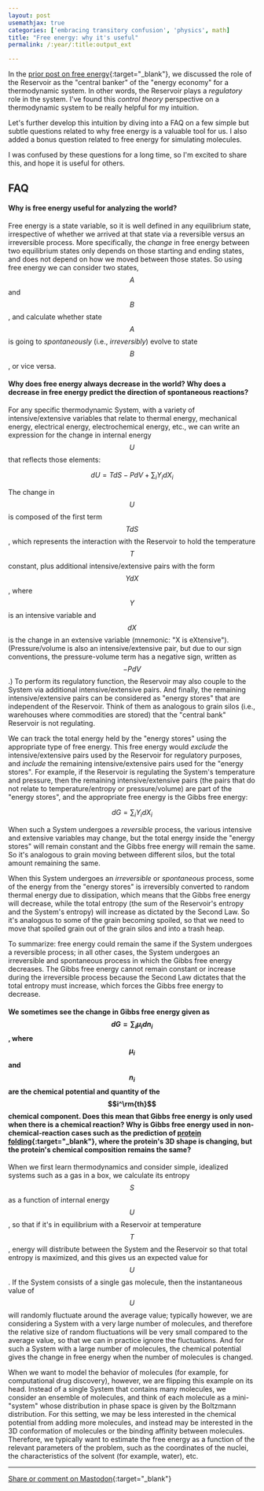 ```yaml
---
layout: post
usemathjax: true
categories: ['embracing transitory confusion', 'physics', math]
title: "Free energy: why it's useful"
permalink: /:year/:title:output_ext

---
```


In the [prior post on free energy](http://localhost:4000/2023/FreeEnergy2.html){:target="_blank"}, we discussed the role of the Reservoir as the "central banker" of the "energy economy" for a thermodynamic system. In other words, the Reservoir plays a *regulatory* role in the system. I've found this *control theory* perspective on a thermodynamic system to be really helpful for my intuition.

Let's further develop this intuition by diving into a FAQ on a few simple but subtle questions related to why free energy is a valuable tool for us. I also added a bonus question related to free energy for simulating molecules. 

I was confused by these questions for a long time, so I'm excited to share this, and hope it is useful for others.

FAQ
--

#### Why is free energy useful for analyzing the world?

Free energy is a state variable, so it is well defined in any equilibrium state, irrespective of whether we arrived at that state via a reversible versus an irreversible process. More specifically, the *change* in free energy between two equilibrium states only depends on those starting and ending states, and does not depend on how we moved between those states. So using free energy we can consider two states, $$A$$ and $$B$$, and calculate whether state $$A$$ is going to *spontaneously* (i.e., *irreversibly*) evolve to state $$B$$, or vice versa.

#### Why does free energy always decrease in the world?  Why does a decrease in free energy predict the direction of spontaneous reactions?

For any specific thermodynamic System, with a variety of intensive/extensive variables that relate to thermal energy, mechanical energy, electrical energy, electrochemical energy, etc., we can write an expression for the change in internal energy $$U$$ that reflects those elements:

$$
dU=TdS - PdV + \sum_i Y_i dX_i
$$


The change in $$U$$ is composed of the first term $$TdS$$, which represents the interaction with the Reservoir to hold the temperature $$T$$ constant, plus additional intensive/extensive pairs with the form $$YdX$$, where $$Y$$ is an intensive variable and $$dX$$ is the change in an extensive variable (mnemonic: "X is eXtensive"). (Pressure/volume is also an intensive/extensive pair, but due to our sign conventions, the pressure-volume term has a negative sign, written as $$-PdV$$.) To perform its regulatory function, the Reservoir may also couple to the System via additional intensive/extensive pairs. And finally, the remaining intensive/extensive pairs can be considered as "energy stores" that are independent of the Reservoir. Think of them as analogous to grain silos (i.e., warehouses where commodities are stored) that the "central bank" Reservoir is not regulating. 

We can track the total energy held by the "energy stores" using the appropriate type of free energy. This free energy would *exclude* the intensive/extensive pairs used by the Reservoir for regulatory purposes, and *include* the remaining intensive/extensive pairs used for the "energy stores". For example, if the Reservoir is regulating the System's temperature and pressure, then the remaining intensive/extensive pairs (the pairs that do not relate to temperature/entropy or pressure/volume) are part of the "energy stores", and the appropriate free energy is the Gibbs free energy:

$$
dG = \sum_i Y_i dX_i
$$

When such a System undergoes a *reversible* process, the various intensive and extensive variables may change, but the total energy inside the "energy stores" will remain constant and the Gibbs free energy will remain the same. So it's analogous to grain moving between different silos, but the total amount remaining the same.

When this System undergoes an *irreversible* or *spontaneous* process, some of the energy from the "energy stores" is irreversibly converted to random thermal energy due to dissipation, which means that the Gibbs free energy will decrease, while the total entropy (the sum of the Reservoir's entropy and the System's entropy) will increase as dictated by the Second Law. So it's analogous to some of the grain becoming spoiled, so that we need to move that spoiled grain out of the grain silos and into a trash heap.

To summarize: free energy could remain the same if the System undergoes a reversible process; in all other cases, the System undergoes an irreversible and spontaneous process in which the Gibbs free energy decreases. The Gibbs free energy cannot remain constant or increase during the irreversible process because the Second Law dictates that the total entropy must increase, which forces the Gibbs free energy to decrease.


#### We sometimes see the change in Gibbs free energy given as $$ dG = \sum_i \mu_i dn_i$$, where $$\mu_i$$ and $$n_i$$ are the chemical potential and quantity of the $$i^\rm{th}$$ chemical component. Does this mean that Gibbs free energy is only used when there is a chemical reaction? Why is Gibbs free energy used in non-chemical-reaction cases such as the prediction of [protein folding](https://en.wikipedia.org/wiki/Protein_folding#:~:text=Protein%20folding%20must%20be%20thermodynamically,related%20to%20enthalpy%20and%20entropy.){:target="_blank"}, where the protein's 3D shape is changing, but the protein's chemical composition remains the same?

When we first learn thermodynamics and consider simple, idealized systems such as a gas in a box, we calculate its entropy $$S$$ as a function of internal energy $$U$$, so that if it's in equilibrium with a Reservoir at temperature $$T$$, energy will distribute between the System and the Reservoir so that total entropy is maximized, and this gives us an expected value for $$U$$. If the System consists of a single gas molecule, then the instantaneous value of $$U$$ will randomly fluctuate around the average value; typically however, we are considering a System with a very large number of molecules, and therefore the relative size of random fluctuations will be very small compared to the average value, so that we can in practice ignore the fluctuations. And for such a System with a large number of molecules, the chemical potential gives the change in free energy when the number of molecules is changed. 

When we want to model the behavior of molecules (for example, for computational drug discovery), however, we are flipping this example on its head. Instead of a single System that contains many molecules, we consider an ensemble of molecules, and think of each molecule as a mini-"system" whose distribution in phase space is given by the Boltzmann distribution. For this setting, we may be less interested in the chemical potential from adding more molecules, and instead may be interested in the 3D conformation of molecules or the binding affinity between molecules. Therefore, we typically want to estimate the free energy as a function of the relevant parameters of the problem, such as the coordinates of the nuclei, the characteristics of the solvent (for example, water), etc.


---

[Share or comment on Mastodon](https://hachyderm.io/@Sunfishstanford/111241244172667129){:target="_blank"}


